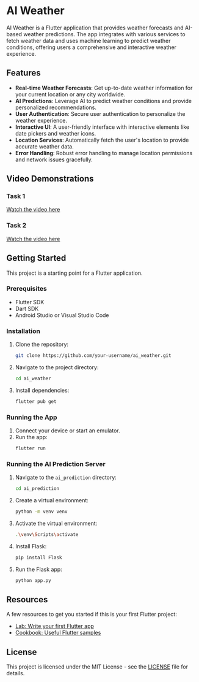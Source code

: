 # AI Weather

AI Weather is a Flutter application that provides weather forecasts and AI-based weather predictions. The app integrates with various services to fetch weather data and uses machine learning to predict weather conditions, offering users a comprehensive and interactive weather experience.

## Features

- **Real-time Weather Forecasts**: Get up-to-date weather information for your current location or any city worldwide.
- **AI Predictions**: Leverage AI to predict weather conditions and provide personalized recommendations.
- **User Authentication**: Secure user authentication to personalize the weather experience.
- **Interactive UI**: A user-friendly interface with interactive elements like date pickers and weather icons.
- **Location Services**: Automatically fetch the user's location to provide accurate weather data.
- **Error Handling**: Robust error handling to manage location permissions and network issues gracefully.

## Video Demonstrations

### Task 1
[Watch the video here](https://drive.google.com/file/d/1UjLReZf5vgPUVhcIs2FCssvuKZ6dCbkH/view?usp=drivesdk)

### Task 2
[Watch the video here](https://drive.google.com/file/d/1ZZxAWuVqDZycYecAvzP1rl-YwWKKcQBC/view?usp=drivesdk)

## Getting Started

This project is a starting point for a Flutter application.

### Prerequisites

- Flutter SDK
- Dart SDK
- Android Studio or Visual Studio Code

### Installation

1. Clone the repository:
    ```sh
    git clone https://github.com/your-username/ai_weather.git
    ```
2. Navigate to the project directory:
    ```sh
    cd ai_weather
    ```
3. Install dependencies:
    ```sh
    flutter pub get
    ```

### Running the App

1. Connect your device or start an emulator.
2. Run the app:
    ```sh
    flutter run
    ```

### Running the AI Prediction Server

1. Navigate to the `ai_prediction` directory:
    ```sh
    cd ai_prediction
    ```
2. Create a virtual environment:
    ```sh
    python -m venv venv
    ```
3. Activate the virtual environment:
    ```sh
    .\venv\Scripts\activate
    ```
4. Install Flask:
    ```sh
    pip install Flask
    ```
5. Run the Flask app:
    ```sh
    python app.py
    ```

## Resources

A few resources to get you started if this is your first Flutter project:

- [Lab: Write your first Flutter app](https://docs.flutter.dev/get-started/codelab)
- [Cookbook: Useful Flutter samples](https://docs.flutter.dev/cookbook)

## License

This project is licensed under the MIT License - see the [LICENSE](LICENSE) file for details.